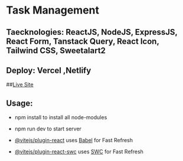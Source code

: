 # Task Management 

## Taecknologies: ReactJS, NodeJS, ExpressJS, React Form, Tanstack Query, React Icon, Tailwind CSS, Sweetalart2
## Deploy: Vercel ,Netlify

##[Live Site](https://transcendent-starburst-df8a57.netlify.app/)

## Usage:
- npm install to install all node-modules
- npm run dev to start server



- [@vitejs/plugin-react](https://github.com/vitejs/vite-plugin-react/blob/main/packages/plugin-react/README.md) uses [Babel](https://babeljs.io/) for Fast Refresh
- [@vitejs/plugin-react-swc](https://github.com/vitejs/vite-plugin-react-swc) uses [SWC](https://swc.rs/) for Fast Refresh
